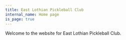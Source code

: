 ```yaml
---
title: East Lothian Pickleball Club
internal_name: Home page
is_page: true
---
```


Welcome to the website for East Lothian Pickleball Club.
